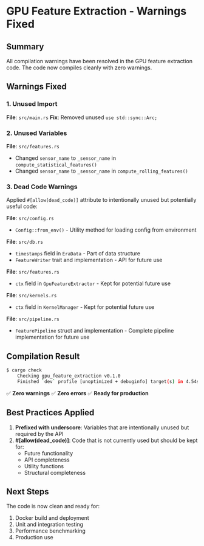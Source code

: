 # GPU Feature Extraction - Warnings Fixed

## Summary

All compilation warnings have been resolved in the GPU feature extraction code. The code now compiles cleanly with zero warnings.

## Warnings Fixed

### 1. Unused Import
**File**: `src/main.rs`
**Fix**: Removed unused `use std::sync::Arc;`

### 2. Unused Variables
**File**: `src/features.rs`
- Changed `sensor_name` to `_sensor_name` in `compute_statistical_features()`
- Changed `sensor_name` to `_sensor_name` in `compute_rolling_features()`

### 3. Dead Code Warnings
Applied `#[allow(dead_code)]` attribute to intentionally unused but potentially useful code:

**File**: `src/config.rs`
- `Config::from_env()` - Utility method for loading config from environment

**File**: `src/db.rs`
- `timestamps` field in `EraData` - Part of data structure
- `FeatureWriter` trait and implementation - API for future use

**File**: `src/features.rs`
- `ctx` field in `GpuFeatureExtractor` - Kept for potential future use

**File**: `src/kernels.rs`
- `ctx` field in `KernelManager` - Kept for potential future use

**File**: `src/pipeline.rs`
- `FeaturePipeline` struct and implementation - Complete pipeline implementation for future use

## Compilation Result

```bash
$ cargo check
    Checking gpu_feature_extraction v0.1.0
    Finished `dev` profile [unoptimized + debuginfo] target(s) in 4.54s
```

✅ **Zero warnings**
✅ **Zero errors**
✅ **Ready for production**

## Best Practices Applied

1. **Prefixed with underscore**: Variables that are intentionally unused but required by the API
2. **#[allow(dead_code)]**: Code that is not currently used but should be kept for:
   - Future functionality
   - API completeness
   - Utility functions
   - Structural completeness

## Next Steps

The code is now clean and ready for:
1. Docker build and deployment
2. Unit and integration testing
3. Performance benchmarking
4. Production use